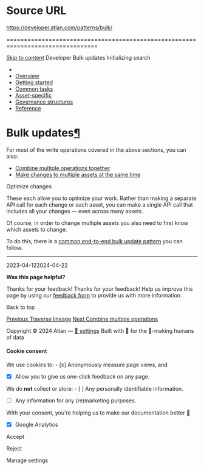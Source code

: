 # Source URL
https://developer.atlan.com/patterns/bulk/

================================================================================

<!--
canonical: https://developer.atlan.com/patterns/bulk/
meta-content-security-policy: object-src 'none'; base-uri 'self'; manifest-src 'self'; media-src 'self';
meta-description: Learn how to efficiently update multiple assets at once in Atlan using advanced techniques and end-to-end patterns.
meta-generator: mkdocs-1.6.1, mkdocs-material-9.6.14
meta-og-description: Learn how to efficiently update multiple assets at once in Atlan using advanced techniques and end-to-end patterns.
meta-og-image: https://developer.atlan.com/assets/images/social/patterns/bulk/index.png
meta-og-image-height: 630
meta-og-image-type: image/png
meta-og-image-width: 1200
meta-og-title: Bulk updates - Developer
meta-og-type: website
meta-og-url: https://developer.atlan.com/patterns/bulk/
meta-twitter:card: summary_large_image
meta-twitter:description: Learn how to efficiently update multiple assets at once in Atlan using advanced techniques and end-to-end patterns.
meta-twitter:image: https://developer.atlan.com/assets/images/social/patterns/bulk/index.png
meta-twitter:title: Bulk updates - Developer
meta-viewport: width=device-width,initial-scale=1
title: Bulk updates - Developer
-->

[Skip to content](#bulk-updates) Developer Bulk updates Initializing search 

* 
* [Overview](../..)
* [Getting started](../../getting-started/)
* [Common tasks](../../snippets/)
* [Asset\-specific](../)
* [Governance structures](../../governance/)
* [Reference](../../reference/)

Bulk updates[¶](#bulk-updates "Permanent link")
===============================================

For most of the write operations covered in the above sections, you can also:

* [Combine multiple operations together](../../snippets/advanced-examples/combine/)
* [Make changes to multiple assets at the same time](multiple-assets/)

Optimize changes

These each allow you to optimize your work. Rather than making a separate API call for each change or each asset, you can make a single API call that includes all your changes — even across many assets.

Of course, in order to change multiple assets you also need to first know which assets to change.

To do this, there is a [common end\-to\-end bulk update pattern](end-to-end/) you can follow.

---

2023\-04\-122024\-04\-22

**Was this page helpful?**

Thanks for your feedback! Thanks for your feedback! Help us improve this page by using our [feedback form](https://docs.google.com/forms/d/e/1FAIpQLScfoq7vqEn8S4QvN0ehPp0MRy6WYK5x-okJDqD69lHgoPPWtg/viewform?usp=pp_url&entry.1800719315=/patterns/bulk/) to provide us with more information. 

Back to top

[Previous Traverse lineage](../../snippets/common-examples/lineage/traverse/) [Next Combine multiple operations](../../snippets/advanced-examples/combine/) 

Copyright © 2024 Atlan — [🍪 settings](#__consent) 
Built with 💙 for the 🤖\-making humans of data 

#### Cookie consent

We use cookies to: - [x] Anonymously measure page views, and
- [x] Allow you to give us one\-click feedback on any page.

 We do **not** collect or store: - [ ] Any personally identifiable information.
- [ ] Any information for any (re)marketing purposes.

 With your consent, you're helping us to make our documentation better 💙

- [x] Google Analytics

Accept

Reject

Manage settings

